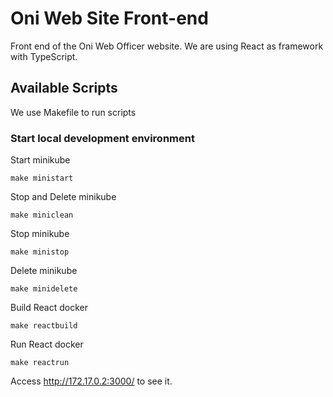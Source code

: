# Oni Web Site Front-end
Front end of the Oni Web Officer website.
We are using React as framework with TypeScript.

## Available Scripts
We use Makefile to run scripts

### Start local development environment

Start minikube
```shell
make ministart
```

Stop and Delete minikube
```shell
make miniclean
```

Stop minikube
```shell
make ministop
```

Delete minikube
```shell
make minidelete
```

Build React docker
```shell
make reactbuild
```

Run React docker
```shell
make reactrun
```

Access http://172.17.0.2:3000/ to see it.